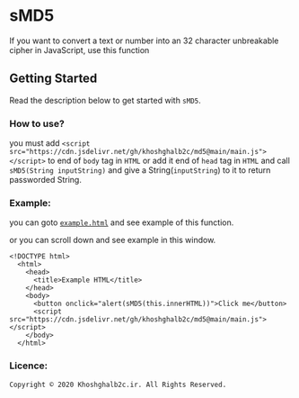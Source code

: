# sMD5
If you want to convert a text or number into an 32 character unbreakable cipher in JavaScript, use this function

## Getting Started
Read the description below to get started with `sMD5`.

### How to use?

you must add `<script src="https://cdn.jsdelivr.net/gh/khoshghalb2c/md5@main/main.js"></script>` to end of `body` tag in `HTML` or add it end of `head` tag in `HTML` and call `sMD5(String inputString)` and give a String(`inputString`) to it to return passworded String.

### Example:

you can goto [`example.html`](/example.html) and see example of this function. 

or you can scroll down and see example in this window.

```
<!DOCTYPE html>
  <html>
    <head>
      <title>Example HTML</title>
    </head>
    <body>
      <button onclick="alert(sMD5(this.innerHTML))">Click me</button>
      <script src="https://cdn.jsdelivr.net/gh/khoshghalb2c/md5@main/main.js"></script>
    </body>
  </html>
```

### Licence:
```
Copyright © 2020 Khoshghalb2c.ir. All Rights Reserved.
```
